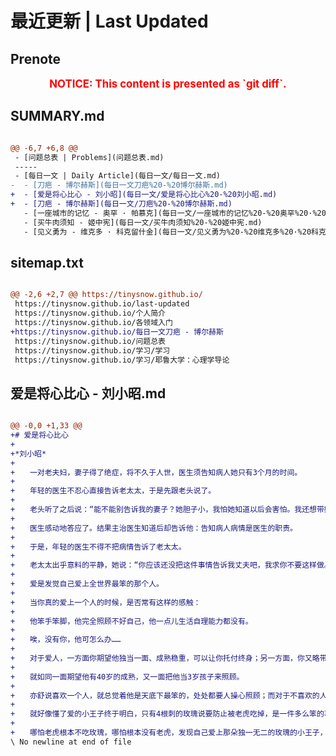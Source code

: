 # 最近更新 | Last Updated

## Prenote

<p style="font-size: larger; font-weight: bold; color: red; text-align: center;">NOTICE: This content is presented as `git diff`.</p>

## SUMMARY.md

```diff

@@ -6,7 +6,8 @@
 - [问题总表 | Problems](问题总表.md)
 -----
 - [每日一文 | Daily Article](每日一文/每日一文.md)
-  - [刀疤 - 博尔赫斯](每日一文刀疤%20-%20博尔赫斯.md)
+  - [爱是将心比心 - 刘小昭](每日一文/爱是将心比心%20-%20刘小昭.md)
+  - [刀疤 - 博尔赫斯](每日一文/刀疤%20-%20博尔赫斯.md)
   - [一座城市的记忆 - 奥罕 · 帕慕克](每日一文/一座城市的记忆%20-%20奥罕%20·%20帕慕克.md)
   - [买牛肉须知 - 姬中宪](每日一文/买牛肉须知%20-%20姬中宪.md)
   - [见义勇为 - 维克多 · 科克留什金](每日一文/见义勇为%20-%20维克多%20·%20科克留什金.md)
```

## sitemap.txt

```diff

@@ -2,6 +2,7 @@ https://tinysnow.github.io/
 https://tinysnow.github.io/last-updated
 https://tinysnow.github.io/个人简介
 https://tinysnow.github.io/各领域入门
+https://tinysnow.github.io/每日一文刀疤 - 博尔赫斯
 https://tinysnow.github.io/问题总表
 https://tinysnow.github.io/学习/学习
 https://tinysnow.github.io/学习/耶鲁大学：心理学导论
```

## 爱是将心比心 - 刘小昭.md

```diff

@@ -0,0 +1,33 @@
+# 爱是将心比心
+
+*刘小昭*
+
+　　一对老夫妇，妻子得了绝症，将不久于人世，医生须告知病人她只有3个月的时间。
+
+　　年轻的医生不忍心直接告诉老太太，于是先跟老头说了。
+
+　　老头听了之后说：“能不能别告诉我的妻子？她胆子小，我怕她知道以后会害怕。我还想带她去威尼斯，据说在叹息桥下牵手，下辈子就还会在一起。”
+
+　　医生感动地答应了。结果主治医生知道后却告诉他：告知病人病情是医生的职责。
+
+　　于是，年轻的医生不得不把病情告诉了老太太。
+
+　　老太太出乎意料的平静，她说：“你应该还没把这件事情告诉我丈夫吧，我求你不要这样做。我走了他会很难过的，我们还要去威尼斯。据说在叹息桥下牵手，下辈子就还会在一起……”
+
+　　爱是发觉自己爱上全世界最笨的那个人。
+
+　　当你真的爱上一个人的时候，是否常有这样的感触：
+
+　　他笨手笨脚，他完全照顾不好自己，他一点儿生活自理能力都没有。
+
+　　唉，没有你，他可怎么办……
+
+　　对于爱人，一方面你期望他独当一面、成熟稳重，可以让你托付终身；另一方面，你又略带溺爱地担心他弄脏衣服，忘带东西，吃不饱饭，睡不好觉。
+
+　　就如同一面期望他有40岁的成熟，又一面把他当3岁孩子来照顾。
+
+　　亦舒说喜欢一个人，就总觉着他是天底下最笨的，处处都要人操心照顾；而对于不喜欢的人，往往觉着他聪明伶俐，丝毫不用我们担心。
+
+　　就好像懂了爱的小王子终于明白，只有4根刺的玫瑰说要防止被老虎吃掉，是一件多么笨的事情。
+
+　　哪怕老虎根本不吃玫瑰，哪怕根本没有老虎，发现自己爱上那朵独一无二的玫瑰的小王子，满脑子想的就是：她只有4根刺呀……
\ No newline at end of file
```
